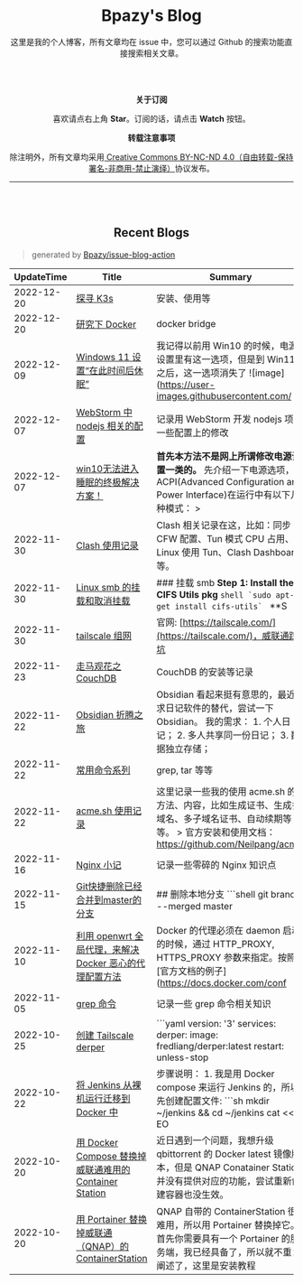 <h1 align="center">Bpazy's Blog</h1>

<p align="center">这里是我的个人博客，所有文章均在 issue 中，您可以通过 Github 的搜索功能直接搜索相关文章。</p>


<br><br>
<p align="center"><b>关于订阅</b></p>
<p align="center">喜欢请点右上角 <b>Star</b>。订阅的话，请点击 <b>Watch</b> 按钮。</p>
<p align="center"><b>转载注意事项</b></p>
<p align="center">除注明外，所有文章均采用<a href="http://creativecommons.org/licenses/by-nc-nd/4.0/deed.zh"> Creative Commons BY-NC-ND 4.0（自由转载-保持署名-非商用-禁止演绎）</a>协议发布。</p>

--------------

<br><br>
<h2 align="center">Recent Blogs</h1>

> generated by [Bpazy/issue-blog-action](https://github.com/Bpazy/issue-blog-action)

<!--START_SECTION:blog-->
| UpdateTime | Title | Summary |
| ------ | ------ | ------ |
| 2022-12-20 | [探寻 K3s](https://github.com/Bpazy/blog/issues/258) | 安装、使用等 |
| 2022-12-20 | [研究下 Docker](https://github.com/Bpazy/blog/issues/256) | docker bridge |
| 2022-12-09 | [Windows 11 设置“在此时间后休眠”](https://github.com/Bpazy/blog/issues/227) | 我记得以前用 Win10 的时候，电源设置里有这一选项，但是到 Win11 之后，这一选项消失了 ![image](https://user-images.githubusercontent.com/ |
| 2022-12-07 | [WebStorm 中 nodejs 相关的配置](https://github.com/Bpazy/blog/issues/257) | 记录用 WebStorm 开发 nodejs 项目一些配置上的修改 |
| 2022-12-07 | [win10无法进入睡眠的终极解决方案！](https://github.com/Bpazy/blog/issues/116) | **首先本方法不是网上所谓修改电源设置一类的。**  先介绍一下电源选项，ACPI(Advanced Configuration and Power Interface)在运行中有以下几种模式： >  |
| 2022-11-30 | [Clash 使用记录](https://github.com/Bpazy/blog/issues/204) | Clash 相关记录在这，比如：同步 CFW 配置、Tun 模式 CPU 占用、Linux 使用 Tun、Clash Dashboard 等。 |
| 2022-11-30 | [Linux smb 的挂载和取消挂载](https://github.com/Bpazy/blog/issues/160) | ### 挂载 smb **Step 1: Install the CIFS Utils pkg** ```shell `sudo apt-get install cifs-utils` ``` **S |
| 2022-11-30 | [tailscale 组网](https://github.com/Bpazy/blog/issues/201) | 官网: [https://tailscale.com/](https://tailscale.com/)，威联通踩坑 |
| 2022-11-23 | [走马观花之 CouchDB](https://github.com/Bpazy/blog/issues/255) | CouchDB 的安装等记录 |
| 2022-11-22 | [Obsidian 折腾之旅](https://github.com/Bpazy/blog/issues/254) | Obsidian 看起来挺有意思的，最近寻求日记软件的替代，尝试一下 Obsidian。  我的需求： 1. 个人日记； 2. 多人共享同一份日记； 3. 数据独立存储； |
| 2022-11-22 | [常用命令系列](https://github.com/Bpazy/blog/issues/249) | grep, tar 等等 |
| 2022-11-22 | [acme.sh 使用记录](https://github.com/Bpazy/blog/issues/138) | 这里记录一些我的使用 acme.sh 的方法、内容，比如生成证书、生成多域名、多子域名证书、自动续期等等。  > 官方安装和使用文档：https://github.com/Neilpang/acme. |
| 2022-11-16 | [Nginx 小记](https://github.com/Bpazy/blog/issues/252) | 记录一些零碎的 Nginx 知识点 |
| 2022-11-15 | [Git快捷删除已经合并到master的分支](https://github.com/Bpazy/blog/issues/121) | ## 删除本地分支 ```shell git branch --merged master | grep -v '^[ *]*master$' | xargs git branch -d ```  原 |
| 2022-11-10 | [利用 openwrt 全局代理，来解决 Docker 恶心的代理配置方法](https://github.com/Bpazy/blog/issues/240) | Docker 的代理必须在 daemon 启动的时候，通过 HTTP_PROXY, HTTPS_PROXY 参数来指定。按照[官方文档的例子](https://docs.docker.com/conf |
| 2022-11-05 | [grep 命令](https://github.com/Bpazy/blog/issues/253) | 记录一些 grep 命令相关知识 |
| 2022-10-25 | [创建 Tailscale derper](https://github.com/Bpazy/blog/issues/219) | ```yaml version: '3' services:   derper:     image: fredliang/derper:latest     restart: unless-stop |
| 2022-10-22 | [将 Jenkins 从裸机运行迁移到 Docker 中](https://github.com/Bpazy/blog/issues/251) | 步骤说明： 1. 我是用 Docker compose 来运行 Jenkins 的，所以先创建配置文件: ```sh mkdir ~/jenkins && cd ~/jenkins cat << EO |
| 2022-10-20 | [用 Docker Compose 替换掉威联通难用的 Container Station](https://github.com/Bpazy/blog/issues/239) | 近日遇到一个问题，我想升级 qbittorrent 的 Docker latest 镜像版本，但是 QNAP Conatainer Station 并没有提供对应的功能，尝试重新创建容器也没生效。   |
| 2022-10-20 | [用 Portainer 替换掉威联通（QNAP）的 ContainerStation](https://github.com/Bpazy/blog/issues/250) | QNAP 自带的 ContainerStation 很难用，所以用 Portainer 替换掉它。  首先你需要具有一个 Portainer 的服务端，我已经具备了，所以就不重复阐述了，这里是安装教程 |
<!--END_SECTION:blog-->

